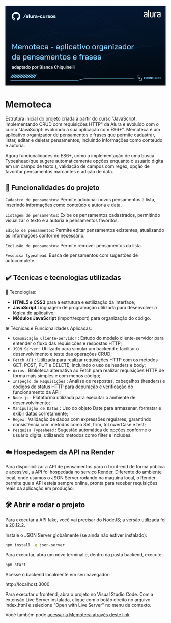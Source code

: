 ![Thumbnail](./Front-end-Memoteca%20-%20aplicativo%20organizador%20de%20pensamentos%20e%20frases.png)

# Memoteca

Estrutura inicial do projeto criada a partir do curso "JavaScript: implementando CRUD com requisições HTTP" da Alura e evoluído com o curso "JavaScript: evoluindo a sua aplicação com ES6+". Memoteca é um aplicativo organizador de pensamentos e frases que permite cadastrar, listar, editar e deletar pensamentos, incluindo informações como conteúdo e autoria.

Agora funcionalidades do ES6+, como a implementação de uma busca Typeahead(que sugere automaticamente opções enquanto o usuário digita em um campo de texto.), validação de campos com regex, opção de favoritar pensamentos marcantes e adição de data.

## 🔨 Funcionalidades do projeto

`Cadastro de pensamentos`: Permite adicionar novos pensamentos à lista, inserindo informações como conteúdo e autoria e data.

`Listagem de pensamentos`: Exibe os pensamentos cadastrados, permitindo visualizar o texto e a autoria e pensamentos favoritos.

`Edição de pensamentos`: Permite editar pensamentos existentes, atualizando as informações conforme necessário.

`Exclusão de pensamentos`: Permite remover pensamentos da lista.

`Pesquisa typeahead`: Busca de pensamentos com sugestões de autocomplete.

## ✔️ Técnicas e tecnologias utilizadas

🧪 Tecnologias:
- **HTML5 e CSS3** para a estrutura e estilização da interface;
- **JavaScript** Linguagem de programação utilizada para desenvolver a lógica do aplicativo;
- **Módulos JavaScript** (import/export) para organização do código.

⚙️ Técnicas e Funcionalidades Aplicadas:
- `Comunicação Cliente-Servidor` : Estudo do modelo cliente-servidor para entender o fluxo das requisições e respostas HTTP;
- `JSON Server` : Utilizado para simular um backend e facilitar o desenvolvimento e teste das operações CRUD;
- `Fetch API` : Utilizada para realizar requisições HTTP com os métodos GET, POST, PUT e DELETE, incluindo o uso de headers e body;
- `Axios` : Biblioteca alternativa ao Fetch para realizar requisições HTTP de forma mais simples e com menos código;
- `Inspeção de Requisições` : Análise de respostas, cabeçalhos (headers) e códigos de status HTTP para depuração e verificação do funcionamento da API;
- `Node.js` : Plataforma utilizada para executar o ambiente de desenvolvimento;
- `Manipulação de Datas` : Uso do objeto Date para armazenar, formatar e exibir datas corretamente;
- `Regex` : Validação de dados com expressões regulares, garantindo consistência com métodos como Set, trim, toLowerCase e test;
- `Pesquisa Typeahead` : Sugestão automática de opções conforme o usuário digita, utilizando métodos como filter e includes.

## ☁️ Hospedagem da API na Render

Para disponibilizar a API de pensamentos para o front-end de forma pública e acessível, a API foi hospedada no serviço Render. Diferente do ambiente local, onde usamos o JSON Server rodando na máquina local, o Render permite que a API esteja sempre online, pronta para receber requisições reais da aplicação em produção.

## 🛠️ Abrir e rodar o projeto

Para executar a API fake, você vai precisar do NodeJS; a versão utilizada foi a 20.12.2.

Instale o JSON Server globalmente (se ainda não estiver instalado):

```bash
npm install -g json-server
```

Para executar, abra um novo terminal e, dentro da pasta backend, execute:

```bash
npm start
```

Acesse o backend localmente em seu navegador:

http://localhost:3000

Para executar o frontend, abra o projeto no Visual Studio Code. Com a extensão Live Server instalada, clique com o botão direito no arquivo index.html e selecione "Open with Live Server" no menu de contexto.

Você também pode [ acessar a Memoteca através deste link](https://3781-memoteca.vercel.app/)